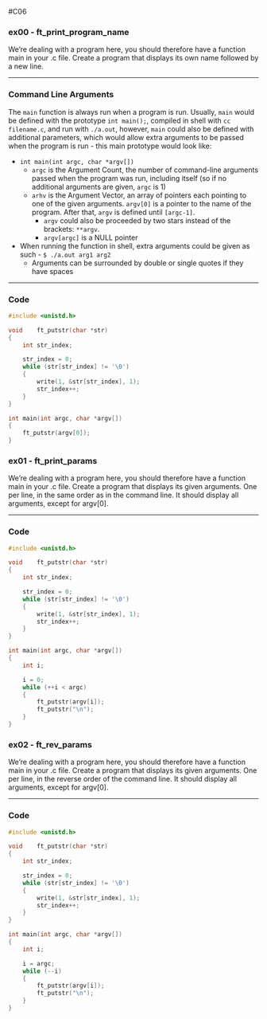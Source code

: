 #C06
### ex00 - ft_print_program_name
We’re dealing with a program here, you should therefore have a function main in your .c file. Create a program that displays its own name followed by a new line.
___
### Command Line Arguments
The `main` function is always run when a program is run. Usually, `main` would be defined with the prototype `int main();`, compiled in shell with `cc filename.c`, and run with `./a.out`, however, `main` could also be defined with additional parameters, which would allow extra arguments to be passed when the program is run - this main prototype would look like: 
- `int main(int argc, char *argv[])`
	- `argc` is the Argument Count, the number of command-line arguments passed when the program was run, including itself (so if no additional arguments are given, `argc` is 1)
	- `arhv` is the Argument Vector, an array of pointers each pointing to one of the given arguments. `argv[0]` is a pointer to the name of the program. After that, `argv` is defined until `[argc-1]`.
		- `argv` could also be proceeded by two stars instead of the brackets: `**argv`.
		- `argv[argc]` is a NULL pointer
- When running the function in shell, extra arguments could be given as such - `$ ./a.out arg1 arg2`
	- Arguments can be surrounded by double or single quotes if they have spaces
___
### Code
```C
#include <unistd.h>

void	ft_putstr(char *str)
{
	int	str_index;

	str_index = 0;
	while (str[str_index] != '\0')
	{
		write(1, &str[str_index], 1);
		str_index++;
	}
}

int	main(int argc, char *argv[])
{
	ft_putstr(argv[0]);
}
```
### ex01 -  ft_print_params
We’re dealing with a program here, you should therefore have a function main in your .c file. Create a program that displays its given arguments. One per line, in the same order as in the command line. It should display all arguments, except for argv[0].
___
### Code
```C
#include <unistd.h>

void	ft_putstr(char *str)
{
	int	str_index;

	str_index = 0;
	while (str[str_index] != '\0')
	{
		write(1, &str[str_index], 1);
		str_index++;
	}
}

int	main(int argc, char *argv[])
{
	int	i;

	i = 0;
	while (++i < argc)
	{
		ft_putstr(argv[i]);
		ft_putstr("\n");
	}
}

```
### ex02 - ft_rev_params
We’re dealing with a program here, you should therefore have a function main in your .c file. Create a program that displays its given arguments. One per line, in the reverse order of the command line. It should display all arguments, except for argv[0].
___
### Code
```C
#include <unistd.h>

void	ft_putstr(char *str)
{
	int	str_index;

	str_index = 0;
	while (str[str_index] != '\0')
	{
		write(1, &str[str_index], 1);
		str_index++;
	}
}

int	main(int argc, char *argv[])
{
	int	i;

	i = argc;
	while (--i)
	{
		ft_putstr(argv[i]);
		ft_putstr("\n");
	}
}
```
